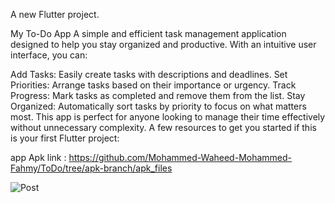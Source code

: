 

A new Flutter project.

My To-Do App
A simple and efficient task management application designed to help you stay organized and productive. With an intuitive user interface, you can:

Add Tasks: Easily create tasks with descriptions and deadlines.
Set Priorities: Arrange tasks based on their importance or urgency.
Track Progress: Mark tasks as completed and remove them from the list.
Stay Organized: Automatically sort tasks by priority to focus on what matters most.
This app is perfect for anyone looking to manage their time effectively without unnecessary complexity.
A few resources to get you started if this is your first Flutter project:

app  Apk  link : https://github.com/Mohammed-Waheed-Mohammed-Fahmy/ToDo/tree/apk-branch/apk_files

![Post](https://github.com/user-attachments/assets/df9946a3-e2bb-4859-aee0-29cc3f9aff29)
